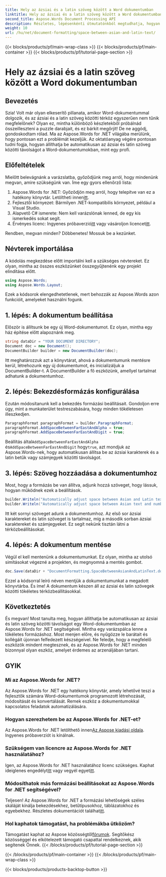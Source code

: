 ```yaml
---
title: Hely az ázsiai és a latin szöveg között a Word dokumentumban
linktitle: Hely az ázsiai és a latin szöveg között a Word dokumentumban
second_title: Aspose.Words Document Processing API
description: Részletes, lépésenkénti útmutatónkból megtudhatja, hogyan állíthatja be automatikusan a szóközt az ázsiai és latin szövegek között a Word-dokumentumokban az Aspose.Words for .NET használatával.
weight: 10
url: /hu/net/document-formatting/space-between-asian-and-latin-text/
---
```


{{< blocks/products/pf/main-wrap-class >}}
{{< blocks/products/pf/main-container >}}
{{< blocks/products/pf/tutorial-page-section >}}

# Hely az ázsiai és a latin szöveg között a Word dokumentumban

## Bevezetés

Szia! Volt már olyan elkeserítő pillanata, amikor Word-dokumentummal dolgozik, és az ázsiai és a latin szöveg közötti térköz egyszerűen nem tűnik megfelelőnek? Olyan ez, mintha különböző készletekből próbálnád összeilleszteni a puzzle darabjait, és ez bárkit megőrjít! De ne aggódj, gondoskodtam rólad. Ma az Aspose.Words for .NET világába merülünk, hogy pontosan ezt a problémát kezeljük. Az oktatóanyag végére pontosan tudni fogja, hogyan állíthatja be automatikusan az ázsiai és latin szöveg közötti távolságot a Word-dokumentumokban, mint egy profi.

## Előfeltételek

Mielőtt belevágnánk a varázslatba, győződjünk meg arról, hogy mindenünk megvan, amire szükségünk van. Íme egy gyors ellenőrző lista:

1.  Aspose.Words for .NET: Győződjön meg arról, hogy telepítve van ez a hatékony könyvtár. Letöltheti innen[itt](https://releases.aspose.com/words/net/).
2. Fejlesztői környezet: Bármilyen .NET-kompatibilis környezet, például a Visual Studio.
3. Alapvető C# ismerete: Nem kell varázslónak lenned, de egy kis ismerkedés sokat segít.
4.  Érvényes licenc: Ingyenes próbaverzió[itt](https://releases.aspose.com/) vagy vásároljon licencet[itt](https://purchase.aspose.com/buy).

Rendben, megvan minden? Döbbenetes! Mossuk be a kezünket.

## Névterek importálása

A kódolás megkezdése előtt importálni kell a szükséges névtereket. Ez olyan, mintha az összes eszközünket összegyűjtenénk egy projekt elindítása előtt.

```csharp
using Aspose.Words;
using Aspose.Words.Layout;
```

Ezek a kódsorok elengedhetetlenek, mert behozzák az Aspose.Words azon funkcióit, amelyeket használni fogunk.

## 1. lépés: A dokumentum beállítása

Először is állítsunk be egy új Word-dokumentumot. Ez olyan, mintha egy ház építése előtt alapoznánk meg.

```csharp
string dataDir = "YOUR DOCUMENT DIRECTORY";
Document doc = new Document();
DocumentBuilder builder = new DocumentBuilder(doc);
```

Itt meghatározzuk azt a könyvtárat, ahová a dokumentumunk mentésre kerül, létrehozunk egy új dokumentumot, és inicializáljuk a DocumentBuilder-t. A DocumentBuilder a fő eszközünk, amellyel tartalmat adhatunk a dokumentumhoz.

## 2. lépés: Bekezdésformázás konfigurálása

Ezután módosítanunk kell a bekezdés formázási beállításait. Gondoljon erre úgy, mint a munkaterület testreszabására, hogy minden tökéletesen illeszkedjen.

```csharp
ParagraphFormat paragraphFormat = builder.ParagraphFormat;
paragraphFormat.AddSpaceBetweenFarEastAndAlpha = true;
paragraphFormat.AddSpaceBetweenFarEastAndDigit = true;
```

 Beállítás által`AddSpaceBetweenFarEastAndAlpha` és`AddSpaceBetweenFarEastAndDigit` hogy`true`, azt mondjuk az Aspose.Words-nek, hogy automatikusan állítsa be az ázsiai karakterek és a latin betűk vagy számjegyek közötti távolságot.

## 3. lépés: Szöveg hozzáadása a dokumentumhoz

Most, hogy a formázás be van állítva, adjunk hozzá szöveget, hogy lássuk, hogyan működnek ezek a beállítások.

```csharp
builder.Writeln("Automatically adjust space between Asian and Latin text");
builder.Writeln("Automatically adjust space between Asian text and numbers");
```

Itt két sornyi szöveget adunk a dokumentumhoz. Az első sor ázsiai karaktereket és latin szöveget is tartalmaz, míg a második sorban ázsiai karaktereket és számjegyeket. Ez segít nekünk tisztán látni a térközbeállításokat.

## 4. lépés: A dokumentum mentése

Végül el kell mentenünk a dokumentumunkat. Ez olyan, mintha az utolsó simításokat végezné a projekten, és megnyomná a mentés gombot.

```csharp
doc.Save(dataDir + "DocumentFormatting.SpaceBetweenAsianAndLatinText.docx");
```

Ezzel a kódsorral leíró néven mentjük a dokumentumunkat a megadott könyvtárba. És íme! A dokumentum készen áll az ázsiai és latin szövegek közötti tökéletes térközbeállításokkal.

## Következtetés

És megvan! Most tanulta meg, hogyan állíthatja be automatikusan az ázsiai és latin szöveg közötti távolságot egy Word-dokumentumban az Aspose.Words for .NET segítségével. Mintha egy varázspálca lenne a tökéletes formázáshoz. Most menjen előre, és nyűgözze le barátait és kollégáit újonnan felfedezett készségeivel. Ne feledje, hogy a megfelelő eszközök mindent megtesznek, és az Aspose.Words for .NET minden bizonnyal olyan eszköz, amelyet érdemes az arzenáljában tartani.

## GYIK

### Mi az Aspose.Words for .NET?

Az Aspose.Words for .NET egy hatékony könyvtár, amely lehetővé teszi a fejlesztők számára Word-dokumentumok programozott létrehozását, módosítását és konvertálását. Remek eszköz a dokumentumokkal kapcsolatos feladatok automatizálására.

### Hogyan szerezhetem be az Aspose.Words for .NET-et?

 Az Aspose.Words for .NET letölthető innen[Az Aspose kiadási oldala](https://releases.aspose.com/words/net/). Ingyenes próbaverziót is kínálnak.

### Szükségem van licencre az Aspose.Words for .NET használatához?

 Igen, az Aspose.Words for .NET használatához licenc szükséges. Kaphat ideiglenes engedélyt[itt](https://purchase.aspose.com/temporary-license/) vagy vegyél egyet[itt](https://purchase.aspose.com/buy).

### Módosíthatok más formázási beállításokat az Aspose.Words for .NET segítségével?

 Teljesen! Az Aspose.Words for .NET a formázási lehetőségek széles skáláját kínálja bekezdésekhez, betűtípusokhoz, táblázatokhoz és egyebekhez. Részletes dokumentációt találhat[itt](https://reference.aspose.com/words/net/).

### Hol kaphatok támogatást, ha problémákba ütközöm?

 Támogatást kaphat az Aspose közösségtől[fórumok](https://forum.aspose.com/c/words/8). Segítőkész közösséggel és elkötelezett támogató csapattal rendelkeznek, akik segítenek Önnek.
{{< /blocks/products/pf/tutorial-page-section >}}

{{< /blocks/products/pf/main-container >}}
{{< /blocks/products/pf/main-wrap-class >}}

{{< blocks/products/products-backtop-button >}}
